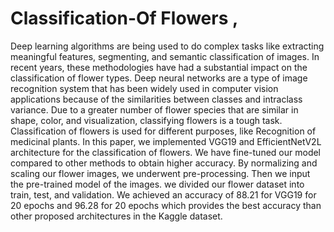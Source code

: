 # Classification-Of Flowers ,
Deep learning algorithms are being used to do complex tasks like extracting meaningful features, segmenting, and semantic classification of images. In recent years, these methodologies have had a substantial impact on the classification of flower types. Deep neural networks are a type of image recognition system that has been widely used in computer vision applications because of the similarities between classes and intraclass variance. Due to a greater number of flower species that are similar in shape, color, and visualization, classifying flowers is a tough task. Classification of flowers is used for different purposes, like Recognition of medicinal plants. In this paper, we implemented VGG19 and EfficientNetV2L architecture for the classification of flowers. We have fine-tuned our model compared to other methods to obtain higher accuracy. By normalizing and scaling our flower images, we underwent pre-processing. Then we input the pre-trained model of the images. we divided our flower dataset into train, test, and validation. We achieved an accuracy of 88.21 for VGG19 for 20 epochs and 96.28 for 20 epochs which provides the best accuracy than other proposed architectures in the Kaggle dataset.
